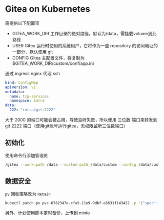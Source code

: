 # Gitea on Kubernetes

需提供以下配置项

- GITEA_WORK_DIR  工作目录的绝对路径，默认为/data，需挂载volume到此路径
- USER            Gitea 运行时使用的系统用户，它将作为一些 repository 的访问地址的一部分，默认使用 git
- CONFIG          Gitea 主配置文件，将复制为 $GITEA_WORK_DIR/custom/conf/app.ini



通过 ingress nginx 代理 ssh

```yaml
kind: ConfigMap
apiVersion: v1
metadata:
  name: tcp-services
  namespace: intra
data:
  222: "intra/git:2222"
```

大于 2000 的端口可能会被占用，导致监听失败，所以使用 三位数 端口来转发到 git 2222 端口（使用git账号运行gitea，无权限监听三位数端口）

## 初始化

使用命令行添加管理员

```bash
/gitea --work-path /data --custom-path /data/custom --config /data/custom/conf/app.ini admin create-user --username admin --password admin19 --email=example@qq.com --admin
```

## 数据安全

`pv` 回收策略改为 `Retain`

```bash
kubectl patch pv pvc-6782347e-cfa9-11e9-9dbf-e8631f143422 -p '{"spec":{"persistentVolumeReclaimPolicy":"Retain"}}'
```

另外，计划使用脚本定时备份，上传到 minio
